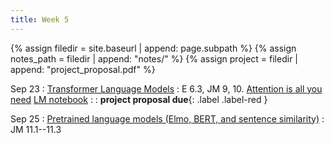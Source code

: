```yaml
---
title: Week 5
---
```



{% assign filedir = site.baseurl | append: page.subpath %} 
{% assign notes_path = filedir | append: "notes/" %} 
{% assign project = filedir | append: "project_proposal.pdf" %}

<!--  
Instructions:

INDENTATION COUNTS

Each day should be formatted exactly as follows

Date
: Lessons Covered
  : Reading List
    : In Class Presentations
: **Assignment/Announcement**{: .label}


To add a hyperlink for readings, do it as follows
  : [Example Paper](http://linktopaper.edu)

To make the hyperlink open in a new tab by default
  : [Example Paper](http://linktopaper.edu){:target=_"blank"}

The announcement can be made red for due dates as follows
: **Assignment Due**{: .label .label-red }
9/23 transformers; proj selection due
9/25 elmo+bert+sent sim -- https://aclanthology.org/N18-1202/ (elmo paper), https://aclanthology.org/N19-1423/ (bert paper)
-->


Sep 23
: [Transformer Language Models]({{site.baseurl}}assets/files/transformer.pdf)
  : E 6.3, JM 9, 10. [Attention is all you need](https://arxiv.org/abs/1706.03762) [LM notebook]({{site.baseurl}}assets/files/LMs.ipynb)
    : <!-- Preni -- [The Importance of Modeling Social Factors of Language: Theory and Practice](https://aclanthology.org/2021.naacl-main.49/) -->
: **project proposal due**{: .label .label-red }

Sep 25
: [Pretrained language models (Elmo, BERT, and sentence similarity)]({{site.baseurl}}assets/files/pretrained.pdf)
  : JM 11.1--11.3 
